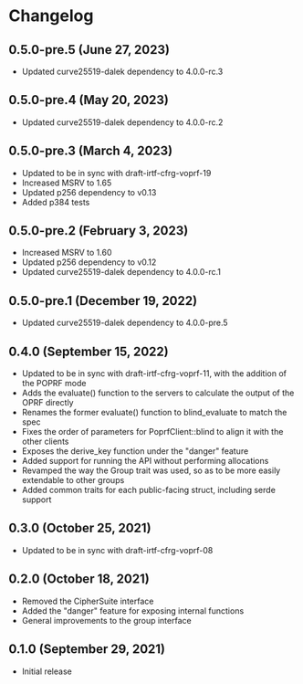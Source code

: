 # Changelog

## 0.5.0-pre.5 (June 27, 2023)
* Updated curve25519-dalek dependency to 4.0.0-rc.3

## 0.5.0-pre.4 (May 20, 2023)
* Updated curve25519-dalek dependency to 4.0.0-rc.2

## 0.5.0-pre.3 (March 4, 2023)
* Updated to be in sync with draft-irtf-cfrg-voprf-19
* Increased MSRV to 1.65
* Updated p256 dependency to v0.13
* Added p384 tests

## 0.5.0-pre.2 (February 3, 2023)
* Increased MSRV to 1.60
* Updated p256 dependency to v0.12
* Updated curve25519-dalek dependency to 4.0.0-rc.1

## 0.5.0-pre.1 (December 19, 2022)
* Updated curve25519-dalek dependency to 4.0.0-pre.5

## 0.4.0 (September 15, 2022)
* Updated to be in sync with draft-irtf-cfrg-voprf-11, with
  the addition of the POPRF mode
* Adds the evaluate() function to the servers to calculate the output of the OPRF
  directly
* Renames the former evaluate() function to blind_evaluate to match the spec
* Fixes the order of parameters for PoprfClient::blind to align it with the
  other clients
* Exposes the derive_key function under the "danger" feature
* Added support for running the API without performing allocations
* Revamped the way the Group trait was used, so as to be more easily
  extendable to other groups
* Added common traits for each public-facing struct, including serde
  support

## 0.3.0 (October 25, 2021)

* Updated to be in sync with draft-irtf-cfrg-voprf-08

## 0.2.0 (October 18, 2021)

* Removed the CipherSuite interface
* Added the "danger" feature for exposing internal functions
* General improvements to the group interface

## 0.1.0 (September 29, 2021)

* Initial release

